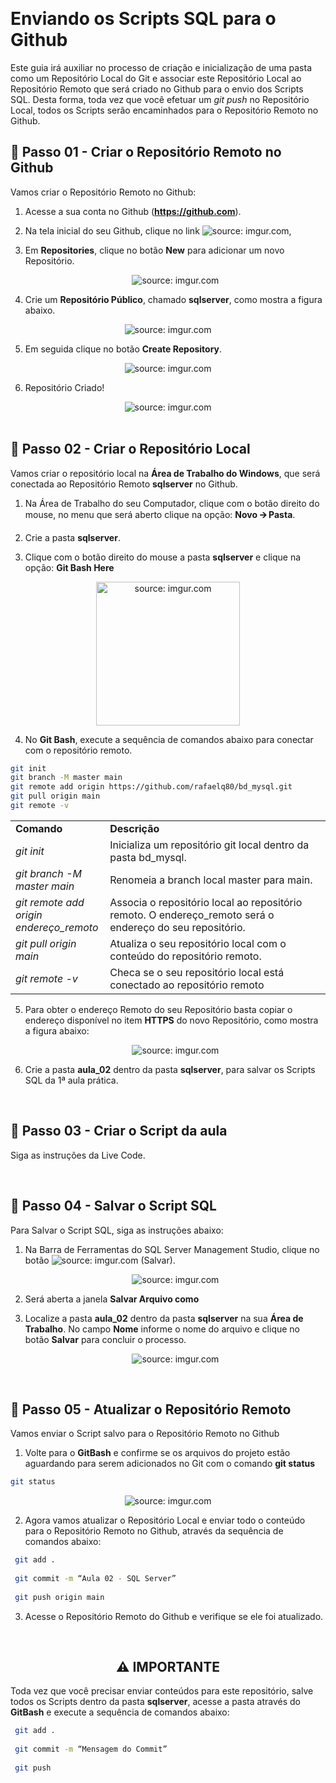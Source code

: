 ﻿﻿﻿<h1>Enviando os Scripts SQL para o Github</h1>

Este guia irá auxiliar no processo de criação e inicialização de uma pasta como um Repositório Local do Git e associar este Repositório Local ao Repositório Remoto que será criado no Github para o envio dos Scripts SQL. Desta forma, toda vez que você efetuar um *git push* no Repositório Local, todos os Scripts serão encaminhados para o Repositório Remoto no Github.

<h2>👣 Passo 01 - Criar o Repositório Remoto no Github</h2>

Vamos criar o Repositório Remoto no Github:

 1. Acesse a sua conta no Github (**https://github.com**).

 2. Na tela inicial do seu Github, clique no link <img src="https://i.imgur.com/YZktqfP.png?1" title="source: imgur.com" />, 

 3. Em **Repositories**, clique no botão **New** para adicionar um novo Repositório.

    <div align="center"><img src="https://i.imgur.com/I8fT17R.png" title="source: imgur.com" /></div>

 4. Crie um **Repositório Público**, chamado **sqlserver**, como mostra a figura abaixo. 

<div align="center"><img src="https://i.imgur.com/6oBFx9N.png" title="source: imgur.com" /></div>

5. Em seguida clique no botão **Create Repository**.

<div align="center"><img src="https://i.imgur.com/rWTdgRd.png" title="source: imgur.com" /></div>

6. Repositório Criado!

<div align="center"><img src="https://i.imgur.com/pA5VvOr.png" title="source: imgur.com" /></div>

<br />

<h2>👣 Passo 02 - Criar o Repositório Local</h2>

Vamos criar o repositório local na  **Área de Trabalho do Windows**, que será conectada ao Repositório Remoto **sqlserver** no Github.

1. Na Área de Trabalho do seu Computador, clique com o botão direito do mouse, no menu que será aberto clique na opção: **Novo 🡪 Pasta**.

2. Crie a pasta **sqlserver**.



3. Clique com o botão direito do mouse a pasta **sqlserver** e clique na opção: **Git Bash Here**

<div align="center"><img src="https://i.imgur.com/A93QtUn.png" title="source: imgur.com" width="230px"/></div>

4. No **Git Bash**, execute a sequência de comandos abaixo para conectar com o repositório remoto.
```bash
git init
git branch -M master main
git remote add origin https://github.com/rafaelq80/bd_mysql.git
git pull origin main
git remote -v
```
<table width=100%>
	<tr>
        <td width=30%><b>Comando</b></td>
		<td width=70%><b>Descrição
	</tr>
	<tr>
        <td><i>git init</i></td>
        <td>Inicializa um repositório git local dentro da pasta bd_mysql.</td>
	</tr>
	<tr>
        <td><i>git branch -M master main</i></td>
		<td>Renomeia a branch local master para main.</td>
	</tr>
	<tr>
        <td><i> git remote add origin endereço_remoto</i></td>
        <td>Associa o repositório local ao repositório remoto. O endereço_remoto será o endereço do seu repositório.</td>
	</tr>
	<tr>
        <td><i>git pull origin main</i></td>
        <td>Atualiza o seu repositório local com o conteúdo do repositório remoto.</td>
	</tr>
	<tr>
        <td><i>git remote -v </i></td>
        <td>Checa se o seu repositório local está conectado ao repositório remoto</td>
	</tr>
</table>

5. Para obter o endereço Remoto do seu Repositório basta copiar o endereço disponível no item **HTTPS** do novo Repositório, como mostra a figura abaixo:

   <div align="center"><img src="https://i.imgur.com/RLdeZge.png" title="source: imgur.com" /></div>

6. Crie a pasta **aula_02** dentro da pasta **sqlserver**, para salvar os Scripts SQL da 1ª aula prática.

<br />

<h2>👣 Passo 03 - Criar o Script da aula</h2>

Siga as instruções da Live Code.

<br />

<h2>👣 Passo 04 - Salvar o Script SQL</h2>

Para Salvar o Script SQL, siga as instruções abaixo:

1. Na Barra de Ferramentas do SQL Server Management Studio, clique no botão <img src="https://i.imgur.com/Zka1MbL.png" title="source: imgur.com" /> (Salvar).

   <div align="center"><img src="https://i.imgur.com/PvzL9n2.png" title="source: imgur.com" /></div>

2. Será aberta a janela **Salvar Arquivo como**

3. Localize a pasta **aula_02** dentro da pasta **sqlserver** na sua **Área de Trabalho**. No campo **Nome** informe o nome do arquivo e clique no botão **Salvar** para concluir o processo.

   <div align="center"><img src="https://i.imgur.com/KExNVjh.png" title="source: imgur.com" /></div>

<br />

<h2>👣 Passo 05 - Atualizar o Repositório Remoto</h2>

Vamos enviar o Script salvo para o Repositório Remoto no Github

1. Volte para o **GitBash** e confirme se os arquivos do projeto estão aguardando para serem adicionados no Git com o comando <b>git status</b>

```bash
git status
```

<div align="center"><img src="https://i.imgur.com/tygTPhl.png" title="source: imgur.com" /></div>

2. Agora vamos atualizar o Repositório Local e enviar todo o conteúdo para o Repositório Remoto no Github, através da sequência de comandos abaixo:

```bash
 git add .
 
 git commit -m “Aula 02 - SQL Server”
 
 git push origin main
```
3. Acesse o Repositório Remoto do Github e verifique se ele foi atualizado.

<br />

<div align="center"><h2>⚠ IMPORTANTE</h2></div>

Toda vez que você precisar enviar conteúdos para este repositório, salve todos os Scripts dentro da pasta **sqlserver**, acesse a pasta através do **GitBash** e execute a sequência de comandos abaixo:

```bash
 git add .
 
 git commit -m “Mensagem do Commit”
 
 git push
```